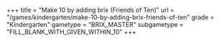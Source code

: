 +++
title = "Make 10 by adding brix (Friends of Ten)"
url = "/games/kindergarten/make-10-by-adding-brix-friends-of-ten"
grade = "Kindergarten"
gametype = "BRIX_MASTER"
subgametype = "FILL_BLANK_WITH_GIVEN_WITHIN_10"
+++